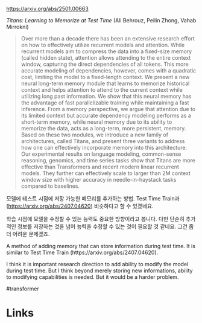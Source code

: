 https://arxiv.org/abs/2501.00663

*Titans: Learning to Memorize at Test Time* (Ali Behrouz, Peilin Zhong, Vahab Mirrokni)

> Over more than a decade there has been an extensive research effort on how to effectively utilize recurrent models and attention. While recurrent models aim to compress the data into a fixed-size memory (called hidden state), attention allows attending to the entire context window, capturing the direct dependencies of all tokens. This more accurate modeling of dependencies, however, comes with a quadratic cost, limiting the model to a fixed-length context. We present a new neural long-term memory module that learns to memorize historical context and helps attention to attend to the current context while utilizing long past information. We show that this neural memory has the advantage of fast parallelizable training while maintaining a fast inference. From a memory perspective, we argue that attention due to its limited context but accurate dependency modeling performs as a short-term memory, while neural memory due to its ability to memorize the data, acts as a long-term, more persistent, memory. Based on these two modules, we introduce a new family of architectures, called Titans, and present three variants to address how one can effectively incorporate memory into this architecture. Our experimental results on language modeling, common-sense reasoning, genomics, and time series tasks show that Titans are more effective than Transformers and recent modern linear recurrent models. They further can effectively scale to larger than 2M context window size with higher accuracy in needle-in-haystack tasks compared to baselines.

모델에 테스트 시점에 저장 가능한 메모리를 추가하는 방법. Test Time Train과 (https://arxiv.org/abs/2407.04620) 비슷하다고 할 수 있겠네요.

학습 시점에 모델을 수정할 수 있는 능력도 중요한 방향이라고 봅니다. 다만 단순히 추가적인 정보를 저장하는 것을 넘어 능력을 수정할 수 있는 것이 필요할 것 같네요. 그건 좀 더 어려운 문제겠죠.

<english>
A method of adding memory that can store information during test time. It is similar to Test Time Train (https://arxiv.org/abs/2407.04620).

I think it is important research direction to add ability to modify the model during test time. But I think beyond merely storing new informations, ability to modifying capabilities is needed. But it would be a harder problem.
</english>

#transformer

# Links

